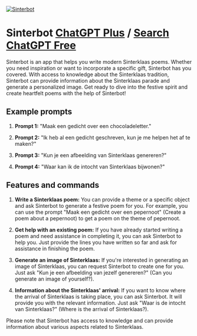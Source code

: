 
[![Sinterbot](https://files.oaiusercontent.com/file-07aNEjR8CpThanhInSJhnNAc?se=2123-10-16T22%3A18%3A47Z&sp=r&sv=2021-08-06&sr=b&rscc=max-age%3D31536000%2C%20immutable&rscd=attachment%3B%20filename%3DDALL%25C2%25B7E%25202023-11-09%252023.10.04%2520-%2520A%2520whimsical%2520robotic%2520figure%2520with%2520elements%2520inspired%2520by%2520the%2520traditional%2520Sinterklaas%2520outfit%252C%2520such%2520as%2520a%2520red%2520cape%2520and%2520a%2520mitre.%2520The%2520robot%2520has%2520a%2520friendly%2520face.png&sig=uGP1XoOLdtkmla6FOldmpn/zZEOBGSxQebpfitAkg0k%3D)](https://chat.openai.com/g/g-91GJv7Tsv-sinterbot)

# Sinterbot [ChatGPT Plus](https://chat.openai.com/g/g-91GJv7Tsv-sinterbot) / [Search ChatGPT Free](https://gptcall.net/index.html#/?search=Sinterbot)

Sinterbot is an app that helps you write modern Sinterklaas poems. Whether you need inspiration or want to incorporate a specific gift, Sinterbot has you covered. With access to knowledge about the Sinterklaas tradition, Sinterbot can provide information about the Sinterklaas parade and generate a personalized image. Get ready to dive into the festive spirit and create heartfelt poems with the help of Sinterbot!

## Example prompts

1. **Prompt 1:** "Maak een gedicht over een chocoladeletter."

2. **Prompt 2:** "Ik heb al een gedicht geschreven, kun je me helpen het af te maken?"

3. **Prompt 3:** "Kun je een afbeelding van Sinterklaas genereren?"

4. **Prompt 4:** "Waar kan ik de intocht van Sinterklaas bijwonen?"

## Features and commands

1. **Write a Sinterklaas poem:** You can provide a theme or a specific object and ask Sinterbot to generate a festive poem for you. For example, you can use the prompt "Maak een gedicht over een pepernoot" (Create a poem about a pepernoot) to get a poem on the theme of pepernoot.

2. **Get help with an existing poem:** If you have already started writing a poem and need assistance in completing it, you can ask Sinterbot to help you. Just provide the lines you have written so far and ask for assistance in finishing the poem.

3. **Generate an image of Sinterklaas:** If you're interested in generating an image of Sinterklaas, you can request Sinterbot to create one for you. Just ask "Kun je een afbeelding van jezelf genereren?" (Can you generate an image of yourself?).

4. **Information about the Sinterklaas' arrival:** If you want to know where the arrival of Sinterklaas is taking place, you can ask Sinterbot. It will provide you with the relevant information. Just ask "Waar is de intocht van Sinterklaas?" (Where is the arrival of Sinterklaas?).

Please note that Sinterbot has access to knowledge and can provide information about various aspects related to Sinterklaas.


